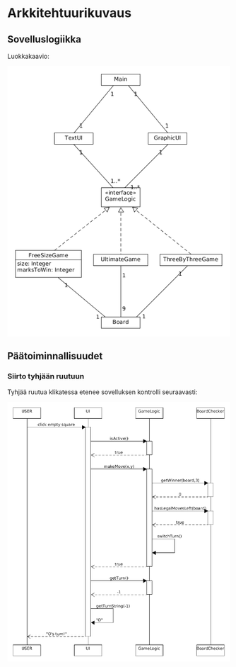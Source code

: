 # Arkkitehtuurikuvaus

## Sovelluslogiikka

Luokkakaavio:

<img src="https://raw.githubusercontent.com/xneme/yet-another-ristinolla/master/documentation/luokkakaavio.png">

## Päätoiminnallisuudet

### Siirto tyhjään ruutuun

Tyhjää ruutua klikatessa etenee sovelluksen kontrolli seuraavasti:

<img src="https://raw.githubusercontent.com/xneme/yet-another-ristinolla/master/documentation/sekvenssi_siirto.png">
